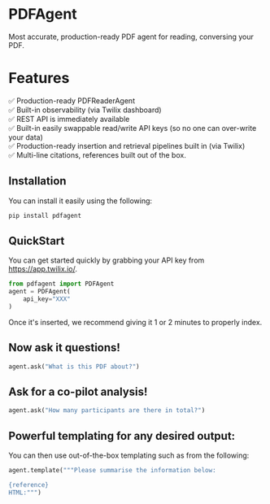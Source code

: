# PDFAgent

Most accurate, production-ready PDF agent for reading, conversing your PDF.

# Features

✅ Production-ready PDFReaderAgent  
✅ Built-in observability (via Twilix dashboard)  
✅ REST API is immediately available  
✅ Built-in easily swappable read/write API keys (so no one can over-write your data)  
✅ Production-ready insertion and retrieval pipelines built in (via Twilix)  
✅ Multi-line citations, references built out of the box.  


## Installation

You can install it easily using the following: 

```bash
pip install pdfagent
```

## QuickStart

You can get started quickly by grabbing your API key from https://app.twilix.io/.

```python
from pdfagent import PDFAgent
agent = PDFAgent(
    api_key="XXX"
)
```

Once it's inserted, we recommend giving it 1 or 2 minutes to properly index.

## Now ask it questions!

```python
agent.ask("What is this PDF about?")
```

## Ask for a co-pilot analysis!

```python
agent.ask("How many participants are there in total?")
```

## Powerful templating for any desired output:

You can then use out-of-the-box templating such as from the following:

```python
agent.template("""Please summarise the information below:

{reference}
HTML:""")
```


